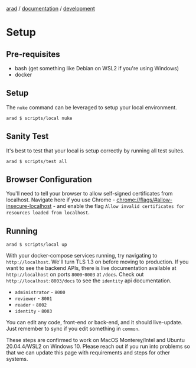 [arad](../../../../) / [documentation](../README.md) / [development](./README.md)

# Setup

## Pre-requisites

- bash (get something like Debian on WSL2 if you're using Windows)
- docker

## Setup

The `nuke` command can be leveraged to setup your local environment.

```
arad $ scripts/local nuke
```

## Sanity Test

It's best to test that your local is setup correctly by running all test suites.

```
arad $ scripts/test all
```

## Browser Configuration

You'll need to tell your browser to allow self-signed certificates from localhost. Navigate here if you use Chrome -
[chrome://flags/#allow-insecure-localhost](chrome://flags/#allow-insecure-localhost) - and enable the flag
`Allow invalid certificates for resources loaded from localhost`.

## Running

```
arad $ scripts/local up
```

With your docker-compose services running, try navigating to `http://localhost`. We'll turn TLS 1.3 on before moving to
production. If you want to see the backend APIs, there is live documentation available at `http://localhost` on ports
`8000`-`8003` at `/docs`. Check out `http://localhost:8003/docs` to see the `identity` api documentation.

- `administrator` - `8000`
- `reviewer` - `8001`
- `reader` - `8002`
- `identity` - `8003`

You can edit any code, front-end or back-end, and it should live-update. Just remember to sync if you edit something in
`common`.

These steps are confirmed to work on MacOS Monterey/Intel and Ubuntu 20.04.4/WSL2 on Windows 10. Please reach out if
you run into problems so that we can update this page with requirements and steps for other systems.
